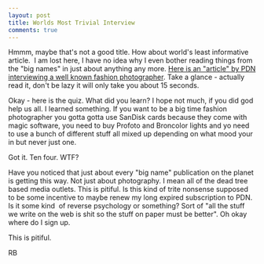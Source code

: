```yaml
---
layout: post
title: Worlds Most Trivial Interview
comments: true
---
```

Hmmm, maybe that's not a good title. How about world's least informative article.  I am lost here, I have no idea why I even bother reading things from the "big names" in just about anything any more. <a href="http://www.pdnonline.com/pdn/content_display/ask-the-experts/e3id2408305f8fc7155edb74809630c1a81">Here is an "article" by PDN interviewing a well known fashion photographer</a>. Take a glance - actually read it, don't be lazy it will only take you about 15 seconds.

Okay - here is the quiz. What did you learn? I hope not much, if you did god help us all. I learned something. If you want to be a big time fashion photographer you gotta gotta use SanDisk cards because they come with magic software, you need to buy Profoto and Broncolor lights and yo need to use a bunch of different stuff all mixed up depending on what mood your in but never just one.

Got it. Ten four. WTF?

Have you noticed that just about every "big name" publication on the planet is getting this way. Not just about photography. I mean all of the dead tree based media outlets. This is pitiful. Is this kind of trite nonsense supposed to be some incentive to maybe renew my long expired subscription to PDN. Is it some kind  of reverse psychology or something? Sort of "all the stuff we write on the web is shit so the stuff on paper must be better". Oh okay where do I sign up.

This is pitiful.

RB